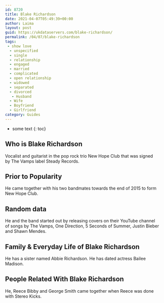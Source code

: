 ```yaml
---
id: 8720
title: Blake Richardson
date: 2021-04-07T05:49:39+00:00
author: Laima
layout: post
guid: https://ukdataservers.com/blake-richardson/
permalink: /04/07/blake-richardson
tags:
 - show love
  - unspecified
  - single
  - relationship
  - engaged
  - married
  - complicated
  - open relationship
  - widowed
  - separated
  - divorced
   - Husband
  - Wife
  - Boyfriend
  - Girlfriend
category: Guides
---
```


* some text
{: toc}


## Who is Blake Richardson
                  
                  
                  
Vocalist and guitarist in the pop rock trio New Hope Club that was signed by The Vamps label Steady Records. 
                  
              
            
              
            
                
                
                
## Prior to Popularity
                  
                  
                  
He came together with his two bandmates towards the end of 2015 to form New Hope Club. 
                  
              
            
              
            
                
                
                
## Random data
                  
                  
                  
He and the band started out by releasing covers on their YouTube channel of songs by The Vamps, One Direction, 5 Seconds of Summer, Justin Bieber and Shawn Mendes.
                  
              
            
              
            
                
                
                
## Family & Everyday Life of Blake Richardson
                  
                  
                  
He has a sister named Abbie Richardson. He has dated actress Bailee Madison.
                  
              
            
              
            
                
                
                
## People Related With Blake Richardson
                  
                  
                  
He, Reece Bibby and George Smith came together when Reece was done with Stereo Kicks.
                  
              
            
              
            
                
              
            
              
              
            
            
              
            
          
          
          